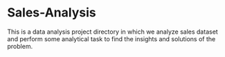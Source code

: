 # Sales-Analysis
This is a data analysis project directory in which we analyze sales dataset and perform some analytical task to find the insights and solutions of the problem.
